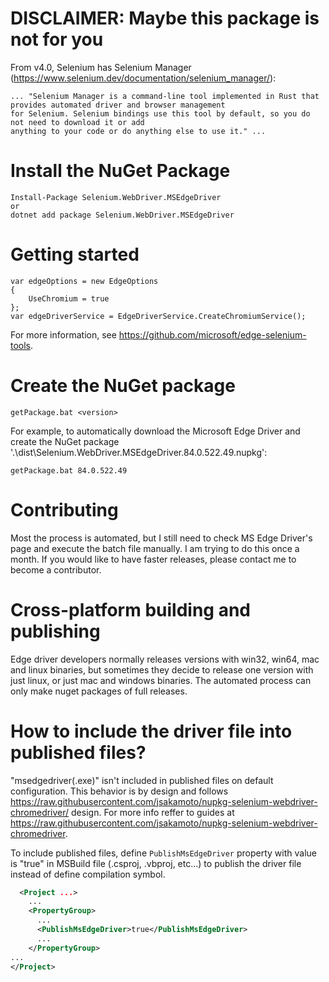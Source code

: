 # DISCLAIMER: Maybe this package is not for you

From v4.0, Selenium has Selenium Manager (https://www.selenium.dev/documentation/selenium_manager/):

```
... "Selenium Manager is a command-line tool implemented in Rust that provides automated driver and browser management
for Selenium. Selenium bindings use this tool by default, so you do not need to download it or add
anything to your code or do anything else to use it." ...
```

# Install the NuGet Package

```
Install-Package Selenium.WebDriver.MSEdgeDriver
or
dotnet add package Selenium.WebDriver.MSEdgeDriver
```

# Getting started

```
var edgeOptions = new EdgeOptions
{
    UseChromium = true
};
var edgeDriverService = EdgeDriverService.CreateChromiumService();
```

For more information, see https://github.com/microsoft/edge-selenium-tools.

# Create the NuGet package

```
getPackage.bat <version>
```

For example, to automatically download the Microsoft Edge Driver and create the NuGet package '.\dist\Selenium.WebDriver.MSEdgeDriver.84.0.522.49.nupkg':

```
getPackage.bat 84.0.522.49
```

# Contributing

Most the process is automated, but I still need to check MS Edge Driver's page and execute the batch file manually. I am trying to do this once a month. If you would like to have faster releases, please contact me to become a contributor.


# Cross-platform building and publishing

Edge driver developers normally releases versions with win32, win64, mac and linux binaries, but sometimes they decide to release one version with just linux, or just mac and windows binaries. 
The automated process can only make nuget packages of full releases.

# How to include the driver file into published files?

"msedgedriver(.exe)" isn't included in published files on default configuration. This behavior is by design and follows https://raw.githubusercontent.com/jsakamoto/nupkg-selenium-webdriver-chromedriver/ design. For more info reffer to guides at https://raw.githubusercontent.com/jsakamoto/nupkg-selenium-webdriver-chromedriver.

To include published files, define `PublishMsEdgeDriver` property with value is "true" in MSBuild file (.csproj, .vbproj, etc...) to publish the driver file instead of define compilation symbol.

```xml
  <Project ...>
    ...
    <PropertyGroup>
      ...
      <PublishMsEdgeDriver>true</PublishMsEdgeDriver>
      ...
    </PropertyGroup>
...
</Project>
```
